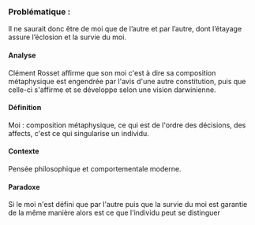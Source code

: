 ### Problématique :
Il ne saurait donc être de moi que de l’autre et par l’autre, dont l’étayage assure l’éclosion et la survie du moi.

#### Analyse
Clément Rosset affirme que son moi c'est à dire sa composition métaphysique est engendrée par l'avis d'une autre constitution, puis que celle-ci s'affirme et se développe selon une vision darwinienne. 

#### Définition 
Moi : composition métaphysique, ce qui est de l'ordre des décisions, des affects, c'est ce qui singularise un individu. 



#### Contexte
Pensée philosophique et comportementale moderne. 

#### Paradoxe
Si le moi n'est défini que par l'autre puis que la survie du moi est garantie de la même manière alors est ce que l'individu peut se distinguer